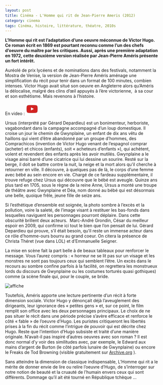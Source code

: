 ```yaml
---
layout: post
title: Cinéma - L'Homme qui rit de Jean-Pierre Ameris (2012)
category: cinema
tags: Cinéma, histoire, littérature, théatre, 2010s
---
```

**L’Homme qui rit est l’adaptation d’une oeuvre méconnue de Victor Hugo. Ce roman écrit en 1869 est pourtant reconnu comme l’un des chefs d’oeuvre du maître par les critiques. Aussi, après une première adaptation en 1972, cette deuxième version réalisée par Jean-Pierre Améris présente un fort intérêt.**

Auréolé de prix lycéens et de nominations dans des festivals, notamment la Mostra de Venise, la version de Jean-Pierre Améris aménage une simplification du récit pour tenir dans un format de 100 minutes, combien  intenses. Victor Hugo avait situé son oeuvre en Angleterre alors qu’Améris la délocalise, malgré des clins d’œil appuyés à l’ère victorienne,  à sa cour et son esthétisme. Mais revenons à l’histoire.

En video : [![video](/images/youtube.png)](https://www.youtube.com/watch?v=Z7Xph2rJCug)

Ursus (interprété par Gérard Depardieu) est un bonimenteur, herboriste, vagabondant dans la campagne accompagné d’un loup domestique. Il croise un jour le chemin de Gwynplaine, un enfant de dix ans vêtu de haillons qui vient d’être abandonné par un groupe d’hommes, des Comprachicos (invention de Victor Hugo venant de l’espagnol comprar (acheter) et chicos (enfants), soit « acheteurs d’enfants »), qui achètent, volent et revendent des enfants après les avoir mutilés. Gwynplaine a le visage ainsi barré d’une cicatrice qui lui dessine un sourire. Resté sur la berge, il doit se battre contre la nuit, la neige et la mort alors qu’il cherche à retourner en ville. Il découvre, à quelques pas de là, le corps d’une femme avec bébé au sein encore en vie. Chargé de ce fardeau supplémentaire, il trouve refuge chez Ursus qui découvre que le bébé est aveugle. Quinze ans plus tard en 1705, sous le règne de la reine Anne, Ursus a monté une troupe de théâtre avec Gwynplaine et Déa, nom donné au bébé qui est désormais une belle, quoique frêle, jeune fille de seize ans.

Si l’esthétique d’ensemble est soignée, la photo sombre à l’excès et la pollution, voire la saleté, de l’image visant à restituer les bas-fonds dans lesquelles naviguent les personnages pourront déplaire. Dans cette obscurité brillent deux acteurs.  Marc-André Grondin, César du meilleur espoir en 2009, qui confirme ici tout le bien que l’on pensait de lui. Gérard Depardieu qui prouve, s’il était besoin, qu’il reste un immense acteur dans ce rôle d’homme-ours bourru au grand coeur. On citera la présence de Christa Théret (vue dans LOL) et d’Emmanuelle Seigner.

La mise en scène fait la part belle à de beaux tableaux pour renforcer le message. Vous l’aurez compris : « horreur ne se lit pas sur un visage et les monstres ne sont pas toujours ceux qui semblent l’être. Un excès dans le recours au sombre confine parfois à la facilité, on regrettera les monstrueux lords du discours de Gwynplaine ou les costumes torturés quasi gothiques) comme (a scène finale qui, pour le couple, se bride.

![affiche](https://filedn.eu/llqi9IBxlYouGRXYG2xlROb/img/2012/lhommequirit.jpg)

Toutefois, Améris apporte une lecture pertinente d’un récit à forte dimension sociale. Victor Hugo y dénonçait déjà l’aveuglement des dirigeants, leur ignorance des « petites gens » et, sur ce point, le film remplit son office avec les deux personnages principaux. Le choix de ne pas situer le récit dans une période précise s’avère efficace et renforce le côté « fable » de l’oeuvre d’Hugo. Les puristes critiqueront les libertés prises à la fin du récit comme l’intrigue de pouvoir qui est décrite chez Hugo. Reste que l’intention d’Hugo subsiste et traité d’une manière originale. N’avait-il pas inspiré d’autres oeuvres avec son roman ? Il est donc normal d’y voir des similitudes avec, par exemple, le Edward aux mains d’argent de Burton (le côté parfois lunaire de Gwynplaine) ou encore le Freaks de Tod Browning (visible gratuitement sur <a href="http://archive.org/details/freaks1932">Archive.org</a> ).

Sans atteindre la dimension de classique indispensable, L’Homme qui rit a le mérite de donner envie de lire ou relire l’oeuvre d’Hugo, de s’interroger sur notre notion de beauté et la cruauté de l’humain envers ceux qui sont différents. Dommage qu’il ait été tourné en République tchèque …
